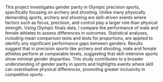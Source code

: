 This project investigates gender parity in Olympic precision sports, specifically focusing on archery and shooting. Unlike many physically demanding sports, archery and shooting are skill-driven events where factors such as focus, precision, and control play a larger role than physical strength. Using Olympic finals data, I compare the performance of male and female athletes to assess differences in outcomes. Statistical analyses, including mean comparison tests and tests for proportions, are applied to identify any significant performance gaps between genders. Results suggest that in precision sports like archery and shooting, male and female athletes perform at comparable levels, suggesting that skill-intensive sports show minimal gender disparities. This study contributes to a broader understanding of gender parity in sports and highlights events where skill can overshadow physical differences, promoting greater inclusivity in competitive sports.

